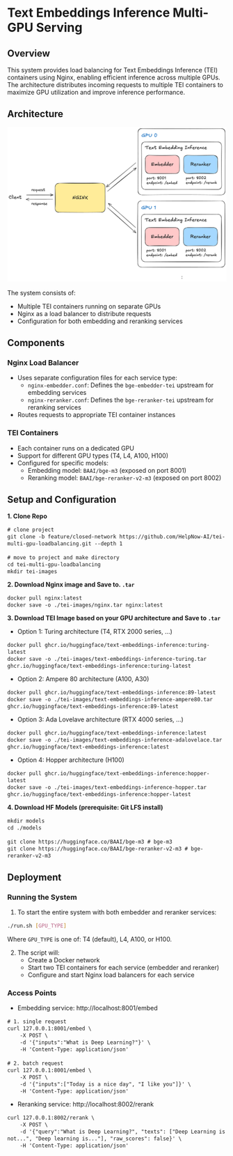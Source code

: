 # Text Embeddings Inference Multi-GPU Serving

## Overview
This system provides load balancing for Text Embeddings Inference (TEI) containers using Nginx, enabling efficient inference across multiple GPUs. The architecture distributes incoming requests to multiple TEI containers to maximize GPU utilization and improve inference performance.

## Architecture
![tei-lb](./tei-lb.png)

The system consists of:
- Multiple TEI containers running on separate GPUs
- Nginx as a load balancer to distribute requests
- Configuration for both embedding and reranking services

## Components

### Nginx Load Balancer
- Uses separate configuration files for each service type:
  - `nginx-embedder.conf`: Defines the `bge-embedder-tei` upstream for embedding services
  - `nginx-reranker.conf`: Defines the `bge-reranker-tei` upstream for reranking services
- Routes requests to appropriate TEI container instances

### TEI Containers
- Each container runs on a dedicated GPU
- Support for different GPU types (T4, L4, A100, H100)
- Configured for specific models:
  - Embedding model: `BAAI/bge-m3` (exposed on port 8001)
  - Reranking model: `BAAI/bge-reranker-v2-m3` (exposed on port 8002)

## Setup and Configuration
**1. Clone Repo**
```
# clone project
git clone -b feature/closed-network https://github.com/HelpNow-AI/tei-multi-gpu-loadbalancing.git --depth 1

# move to project and make directory
cd tei-multi-gpu-loadbalancing
mkdir tei-images
```

**2. Download Nginx image and Save to. `.tar`**
```
docker pull nginx:latest
docker save -o ./tei-images/nginx.tar nginx:latest
```

**3. Download TEI Image based on your GPU architecture and Save to `.tar`**

- Option 1: Turing architecture (T4, RTX 2000 series, …)
```
docker pull ghcr.io/huggingface/text-embeddings-inference:turing-latest
docker save -o ./tei-images/text-embeddings-inference-turing.tar ghcr.io/huggingface/text-embeddings-inference:turing-latest
```

- Option 2: Ampere 80 architecture (A100, A30)
```
docker pull ghcr.io/huggingface/text-embeddings-inference:89-latest
docker save -o ./tei-images/text-embeddings-inference-ampere80.tar ghcr.io/huggingface/text-embeddings-inference:89-latest
```

- Option 3: Ada Lovelave architecture (RTX 4000 series, …)
```
docker pull ghcr.io/huggingface/text-embeddings-inference:latest 
docker save -o ./tei-images/text-embeddings-inference-adalovelace.tar ghcr.io/huggingface/text-embeddings-inference:latest
```

- Option 4: Hopper architecture (H100)
```
docker pull ghcr.io/huggingface/text-embeddings-inference:hopper-latest
docker save -o ./tei-images/text-embeddings-inference-hopper.tar ghcr.io/huggingface/text-embeddings-inference:hopper-latest
```

**4. Download HF Models (prerequisite: Git LFS install)**
```
mkdir models
cd ./models

git clone https://huggingface.co/BAAI/bge-m3 # bge-m3
git clone https://huggingface.co/BAAI/bge-reranker-v2-m3 # bge-reranker-v2-m3
```

## Deployment

### Running the System
1. To start the entire system with both embedder and reranker services:
```bash
./run.sh [GPU_TYPE]
```
Where `GPU_TYPE` is one of: T4 (default), L4, A100, or H100.

2. The script will:
   - Create a Docker network
   - Start two TEI containers for each service (embedder and reranker)
   - Configure and start Nginx load balancers for each service

### Access Points
- Embedding service: http://localhost:8001/embed
```
# 1. single request
curl 127.0.0.1:8001/embed \
    -X POST \
    -d '{"inputs":"What is Deep Learning?"}' \
    -H 'Content-Type: application/json'

# 2. batch request
curl 127.0.0.1:8001/embed \
    -X POST \
    -d '{"inputs":["Today is a nice day", "I like you"]}' \
    -H 'Content-Type: application/json'
```
- Reranking service: http://localhost:8002/rerank
```
curl 127.0.0.1:8002/rerank \
    -X POST \
    -d '{"query":"What is Deep Learning?", "texts": ["Deep Learning is not...", "Deep learning is..."], "raw_scores": false}' \
    -H 'Content-Type: application/json'
```
